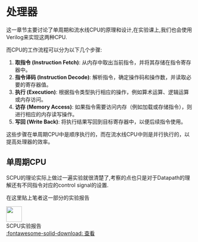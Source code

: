 # 处理器

这一章节主要讨论了单周期和流水线CPU的原理和设计,在实验课上,我们也会使用Verilog来实现这两种CPU.

而CPU的工作流程可以分为以下几个步骤:

1. **取指令 (Instruction Fetch)**: 从内存中取出当前指令，并将其存储在指令寄存器中。
2. **指令译码 (Instruction Decode)**: 解析指令，确定操作码和操作数，并读取必要的寄存器值。
3. **执行 (Execution)**: 根据指令类型执行相应的操作，例如算术运算、逻辑运算或内存访问。
4. **访存 (Memory Access)**: 如果指令需要访问内存（例如加载或存储指令），则进行相应的内存读写操作。
5. **写回 (Write Back)**: 将执行结果写回到目标寄存器中，以便后续指令使用。

这些步骤在单周期CPU中是顺序执行的，而在流水线CPU中则是并行执行的，以提高处理器的效率。

## 单周期CPU

SCPU的理论实际上做过一遍实验就很清楚了,考察的点也只是对于Datapath的理解还有不同指令对应的control signal的设置.

在这里贴上笔者这一部分的实验报告

<div class="card file-block" markdown="1">
<div class="file-icon"><img src="/pdf.svg" style="height: 3em;"></div>
<div class="file-body">
<div class="file-title">SCPU实验报告</div>
<div class="file-meta"></div>
</div>
<a class="down-button" target="_blank" href="./SCPU.pdf"  markdown="1">:fontawesome-solid-download: 查看</a>
</div>

